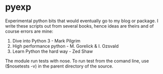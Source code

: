 # pyexp
Experimental python bits that would eventually go to my blog or package.
I write these scripts out from several books, hence ideas are theirs and of course errors are mine:
  1. Dive into Python 3 - Mark Pilgrim
  2. High performance python - M. Gorelick & I. Ozsvald
  3. Learn Python the hard way - Zed Shaw

The module run tests with nose. To run test from the comand line, use ($nosetests -v) in the parent directory of the source.